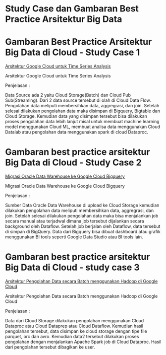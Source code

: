 # Study Case dan Gambaran Best Practice Arsitektur Big Data

# **Gambaran Best Practice Arsitektur Big Data di Cloud - Study Case 1**

[Arsitektur Google Cloud untuk Time Series Analysis](https://lh4.googleusercontent.com/qa5iRa2a2rKCqRe_JmrQkGx7ZP55YdIO5x8lizwzOH57CSbuKrSnx4cglKAhc_jeyOauwQn-7IkRGICLtRnBhtDDiWt10UffR27r7tan5UYkElKWWLPEoT7BGSPoaBOcHW9QkI-X7KT2UtNR7KqqNg)

Arsitektur Google Cloud untuk Time Series Analysis

Penjelasan :

Data Source ada 2 yaitu Cloud Storage(Batch) dan Cloud Pub Sub(Streaming). Dari 2 data source tersebut di olah di Cloud Data Flow. Pengolahan data meliputi membersihkan data, aggregrasi, dan join. Setelah selesai dilakukan pengolahan data maka disimpan di Bigquery, Bigtable dan Cloud Storage. Kemudian data yang disimpan tersebut bisa dilakukan proses pengolahan data lebih lanjut misal untuk membuat machine learning model menggunakan Cloud ML, membuat analisa data menggunakan Cloud Datalab atau pengolahan data menggunakan spark di cloud Dataproc.

# **Gambaran best practice arsitektur Big Data di Cloud - Study Case 2**

[Migrasi Oracle Data Warehouse ke Google Cloud Bigquery](https://lh6.googleusercontent.com/gbRh07yftZ2E-GH6Uplq3NVGtGJiadY46Rz4VDBX3Vq-4xAuVmMp99za-QzYAZiiaCdAEOZ8Xfz_XNxXcHs25htKK8DeqSVKvjXAY4tr8RfirqSy27jQNfJ1vbPE1u7m-xuxtN5unekkIYN9BGI-Tw)

Migrasi Oracle Data Warehouse ke Google Cloud Bigquery

Penjelasan :

Sumber Data Oracle Data Warehouse di upload ke Cloud Storage kemudian dilakukan pengolahan data meliputi membersihkan data, aggregrasi, dan join. Setelah selesai dilakukan pengolahan data maka bisa menjalankan job secara manual atau terjadwal dimana job tersebut dijalankan secara background oleh Dataflow. Setelah job berjalan oleh Dataflow, data tersebut di simpan di BigQuery. Data dari Bigquery bisa dibuat dashboard atau grafik menggunakan BI tools seperti Google Data Studio atau BI tools lain.

# **Gambaran best practice arsitektur Big Data di Cloud - study case 3**

[Arsitektur Pengolahan Data secara Batch menggunakan Hadoop di Google Cloud](https://lh3.googleusercontent.com/_ZoPQR9c5lw-znZQTSCIQy4Wd4tMAAe6wpaREK4e3QG0D8zeuAhkpJOa-Al_6MM4pLB7rOh_vDYrDNjPnX291y2x84WgfrJ3BMWeLDn-28GfCC591DXTbVJtt_gAp-K4RH-Lx4htZg6k4PGuHA0L5g)

Arsitektur Pengolahan Data secara Batch menggunakan Hadoop di Google Cloud

Penjelasan :

Data dari Cloud Storage dilakukan pengolahan menggunakan Cloud Dataproc atau Cloud Dataprep atau Cloud Dataflow. Kemudian hasil pengolahan tersebut, data disimpan ke cloud storage dengan tipe file parquet, orc dan avro. Kemudian data2 tersebut dilakukan proses pengolahan dengan menjalankan Apache Spark job di Cloud Dataproc. Hasil dari pengolahan tersebut dibagikan ke user.
